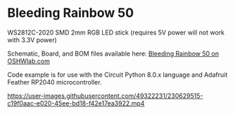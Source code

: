 # Bleeding Rainbow 50
WS2812C-2020 SMD 2mm RGB LED stick (requires 5V power will not work with 3.3V power)

Schematic, Board, and BOM files available here: [Bleeding Rainbow 50 on OSHWlab.com](https://oshwlab.com/djdevon3/bleeding_rainbow_50)

Code example is for use with the Circuit Python 8.0.x language and Adafruit Feather RP2040 microcontroller.

https://user-images.githubusercontent.com/49322231/230629515-c19f0aac-e020-45ee-bd18-f42e17ea3922.mp4

